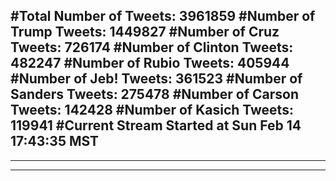 #Total Number of Tweets: 3961859 
#Number of Trump Tweets: 1449827
#Number of Cruz Tweets: 726174
#Number of Clinton Tweets: 482247
#Number of Rubio Tweets: 405944
#Number of Jeb! Tweets: 361523
#Number of Sanders Tweets: 275478
#Number of Carson Tweets: 142428
#Number of Kasich Tweets: 119941
#Current Stream Started at Sun Feb 14 17:43:35 MST
---
---
---
